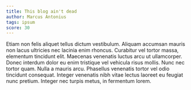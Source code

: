 ```yaml
---
title: This blog ain't dead
author: Marcus Antonius
tags: ipsum
score: 30
---
```


Etiam non felis aliquet tellus dictum vestibulum. Aliquam accumsan mauris non
lacus ultricies nec lacinia enim rhoncus. Curabitur vel tortor massa, elementum
tincidunt elit. Maecenas venenatis luctus arcu ut ullamcorper. Donec interdum
dolor eu enim tristique vel vehicula risus mollis. Nunc nec tortor quam. Nulla
a mauris arcu. Phasellus venenatis tortor vel odio tincidunt consequat. Integer
venenatis nibh vitae lectus laoreet eu feugiat nunc pretium. Integer nec turpis
metus, in fermentum lorem.
